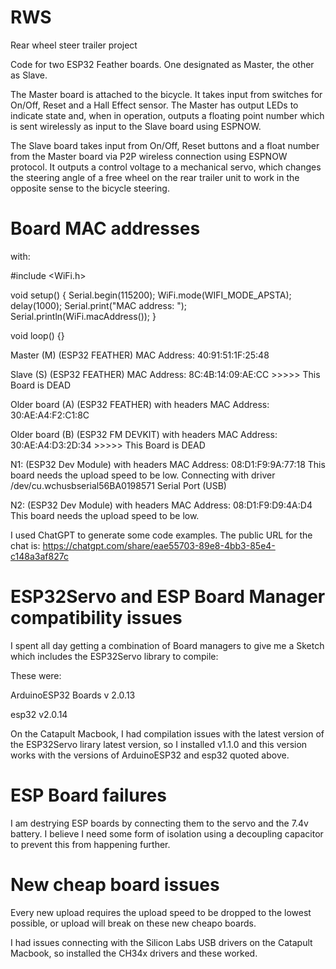 # RWS
Rear wheel steer trailer project

Code for two ESP32 Feather boards. One designated as Master, the other as Slave.

The Master board is attached to the bicycle. It takes input from switches for On/Off, Reset and a Hall Effect sensor. The Master has output LEDs to indicate state and, when in operation, outputs a floating point number which is sent wirelessly as input to the Slave board using ESPNOW.

The Slave board takes input from On/Off, Reset buttons and a float number from the Master board via P2P wireless connection using ESPNOW protocol. It outputs a control voltage to a mechanical servo, which changes the steering angle of a free wheel on the rear trailer unit to work in the opposite sense to the bicycle steering.

# Board MAC addresses

with:

#include <WiFi.h>

void setup() {
  Serial.begin(115200);
  WiFi.mode(WIFI_MODE_APSTA);
  delay(1000);
  Serial.print("MAC address: "); Serial.println(WiFi.macAddress());
}

void loop() {}

Master (M) (ESP32 FEATHER) MAC Address: 40:91:51:1F:25:48

Slave (S) (ESP32 FEATHER) MAC Address: 8C:4B:14:09:AE:CC >>>>> This Board is DEAD

Older board (A) (ESP32 FEATHER) with headers MAC Address: 30:AE:A4:F2:C1:8C

Older board (B) (ESP32 FM DEVKIT) with headers MAC Address: 30:AE:A4:D3:2D:34 >>>>> This Board is DEAD

N1: (ESP32 Dev Module) with headers MAC Address: 08:D1:F9:9A:77:18 This board needs the upload speed to be low. Connecting with driver /dev/cu.wchusbserial56BA0198571 Serial Port (USB)


N2: (ESP32 Dev Module) with headers MAC Address: 08:D1:F9:D9:4A:D4 This board needs the upload speed to be low.

I used ChatGPT to generate some code examples. The public URL for the chat is: https://chatgpt.com/share/eae55703-89e8-4bb3-85e4-c148a3af827c

# ESP32Servo and ESP Board Manager compatibility issues

I spent all day getting a combination of Board managers to give me a Sketch which includes the ESP32Servo library to compile:

These were: 

ArduinoESP32 Boards v 2.0.13

esp32 v2.0.14

On the Catapult Macbook, I had compilation issues with the latest version of the ESP32Servo lirary latest version, so I installed v1.1.0 and this version works with the versions of ArduinoESP32 and esp32 quoted above.

# ESP Board failures

I am destrying ESP boards by connecting them to the servo and the 7.4v battery. I believe I need some form of isolation using a decoupling capacitor to prevent this from happening further.

# New cheap board issues

Every new upload requires the upload speed to be dropped to the lowest possible, or upload will break on these new cheapo boards.

I had issues connecting with the Silicon Labs USB drivers on the Catapult Macbook, so installed the CH34x drivers and these worked.
